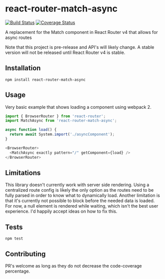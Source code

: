 # react-router-match-async
[![Build Status](https://travis-ci.org/jtmthf/react-router-match-async.svg?branch=master)](https://travis-ci.org/jtmthf/react-router-match-async)
[![Coverage Status](https://coveralls.io/repos/github/jtmthf/react-router-match-async/badge.svg)](https://coveralls.io/github/jtmthf/react-router-match-async)

A replacement for the Match component in React Router v4 that allows for async routes

Note that this project is pre-release and API's will likely change. A stable version will not be
released until React Router v4 is stable.

## Installation

  `npm install react-router-match-async`

## Usage
Very basic example that shows loading a component using webpack 2.

```javascript
import { BrowserRouter } from 'react-router';
import MatchAsync from 'react-router-match-async';

async function load() {
  return await System.import('./asyncComponent');
}

<BrowserRouter>
  <MatchAsync exactly pattern="/" getComponent={load} />
</BrowserRouter>

```

## Limitations

This library doesn't currently work with server side rendering. Using a centralized route config
is likely the only option as the routes need to be fully parsed in order to know what to dynamically
load. Another limitation is that it's currently not possible to block before the needed data is
loaded. For now, a null element is rendered while waiting, which isn't the best user experience. I'd
happily accept ideas on how to fix this.


## Tests

  `npm test`

## Contributing

PR's welcome as long as they do not decrease the code-coverage percentage.
